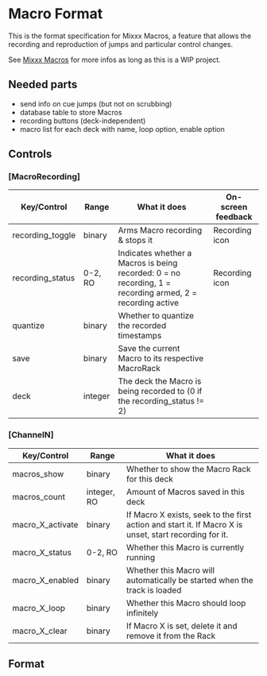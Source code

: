 # Macro Format

This is the format specification for Mixxx Macros, a feature that allows
the recording and reproduction of jumps and particular control changes.

See [Mixxx Macros](Mixxx%20Macros) for more infos as long as this is a
WIP project.

## Needed parts

  - send info on cue jumps (but not on scrubbing)
  - database table to store Macros
  - recording buttons (deck-independent)
  - macro list for each deck with name, loop option, enable option

## Controls

### \[MacroRecording\]

| Key/Control       | Range   | What it does                                                                                              | On-screen feedback |
| ----------------- | ------- | --------------------------------------------------------------------------------------------------------- | ------------------ |
| recording\_toggle | binary  | Arms Macro recording & stops it                                                                           | Recording icon     |
| recording\_status | 0-2, RO | Indicates whether a Macros is being recorded: 0 = no recording, 1 = recording armed, 2 = recording active | Recording icon     |
| quantize          | binary  | Whether to quantize the recorded timestamps                                                               |                    |
| save              | binary  | Save the current Macro to its respective MacroRack                                                        |                    |
| deck              | integer | The deck the Macro is being recorded to (0 if the recording\_status \!= 2)                                |                    |

### \[ChannelN\]

| Key/Control        | Range       | What it does                                                                                           |
| ------------------ | ----------- | ------------------------------------------------------------------------------------------------------ |
| macros\_show       | binary      | Whether to show the Macro Rack for this deck                                                           |
| macros\_count      | integer, RO | Amount of Macros saved in this deck                                                                    |
| macro\_X\_activate | binary      | If Macro X exists, seek to the first action and start it. If Macro X is unset, start recording for it. |
| macro\_X\_status   | 0-2, RO     | Whether this Macro is currently running                                                                |
| macro\_X\_enabled  | binary      | Whether this Macro will automatically be started when the track is loaded                              |
| macro\_X\_loop     | binary      | Whether this Macro should loop infinitely                                                              |
| macro\_X\_clear    | binary      | If Macro X is set, delete it and remove it from the Rack                                               |

## Format

